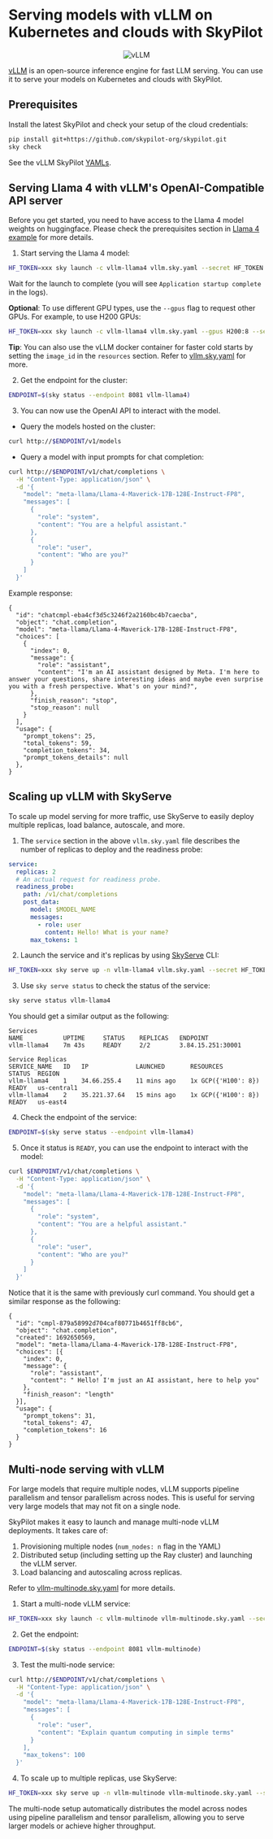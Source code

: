 <!-- $REMOVE -->
# Serving models with vLLM on Kubernetes and clouds with SkyPilot
<!-- $END_REMOVE -->
<!-- $UNCOMMENT# vLLM: Easy, Fast, and Cheap LLM Inference -->

<p align="center">
    <img src="https://i.imgur.com/yxtzPEu.png" alt="vLLM"/>
</p>

[vLLM](https://github.com/vllm-project/vllm) is an open-source inference engine for fast LLM serving. You can use it to serve your models on Kubernetes and clouds with SkyPilot.

## Prerequisites
Install the latest SkyPilot and check your setup of the cloud credentials:
```bash
pip install git+https://github.com/skypilot-org/skypilot.git
sky check
```
See the vLLM SkyPilot [YAMLs](https://github.com/skypilot-org/skypilot/tree/master/llm/vllm).


## Serving Llama 4 with vLLM's OpenAI-Compatible API server

Before you get started, you need to have access to the Llama 4 model weights on huggingface. Please check the prerequisites section in [Llama 4 example](https://github.com/skypilot-org/skypilot/tree/master/llm/llama-4/README.md#prerequisites) for more details.

1. Start serving the Llama 4 model:
```bash
HF_TOKEN=xxx sky launch -c vllm-llama4 vllm.sky.yaml --secret HF_TOKEN
```

Wait for the launch to complete (you will see `Application startup complete` in the logs).

**Optional**: To use different GPU types, use the `--gpus` flag to request other GPUs. For example, to use H200 GPUs:
```bash
HF_TOKEN=xxx sky launch -c vllm-llama4 vllm.sky.yaml --gpus H200:8 --secret HF_TOKEN
```
**Tip**: You can also use the vLLM docker container for faster cold starts by setting the `image_id` in the `resources` section. Refer to [vllm.sky.yaml](https://github.com/skypilot-org/skypilot/tree/master/llm/vllm/vllm.sky.yaml) for more.

2. Get the endpoint for the cluster:
```bash
ENDPOINT=$(sky status --endpoint 8081 vllm-llama4)
```

3. You can now use the OpenAI API to interact with the model.
  - Query the models hosted on the cluster:
```bash
curl http://$ENDPOINT/v1/models
```
  - Query a model with input prompts for chat completion:
  ```bash
  curl http://$ENDPOINT/v1/chat/completions \
    -H "Content-Type: application/json" \
    -d '{
      "model": "meta-llama/Llama-4-Maverick-17B-128E-Instruct-FP8",
      "messages": [
        {
          "role": "system",
          "content": "You are a helpful assistant."
        },
        {
          "role": "user",
          "content": "Who are you?"
        }
      ]
    }'
  ```
  Example response:
  ```console
  {
    "id": "chatcmpl-eba4cf3d5c3246f2a2160bc4b7caecba",
    "object": "chat.completion",
    "model": "meta-llama/Llama-4-Maverick-17B-128E-Instruct-FP8",
    "choices": [
      {
        "index": 0,
        "message": {
          "role": "assistant",
          "content": "I'm an AI assistant designed by Meta. I'm here to answer your questions, share interesting ideas and maybe even surprise you with a fresh perspective. What's on your mind?",
        },
        "finish_reason": "stop",
        "stop_reason": null
      }
    ],
    "usage": {
      "prompt_tokens": 25,
      "total_tokens": 59,
      "completion_tokens": 34,
      "prompt_tokens_details": null
    },
  }
  ```

## Scaling up vLLM with SkyServe
To scale up model serving for more traffic, use SkyServe to easily deploy multiple replicas, load balance, autoscale, and more.

1. The `service` section in the above `vllm.sky.yaml` file describes the number of replicas to deploy and the readiness probe:

```yaml
service:
  replicas: 2
  # An actual request for readiness probe.
  readiness_probe:
    path: /v1/chat/completions
    post_data:
      model: $MODEL_NAME
      messages:
        - role: user
          content: Hello! What is your name?
      max_tokens: 1
```

2. Launch the service and it's replicas by using [SkyServe](https://docs.skypilot.co/en/latest/serving/sky-serve.html) CLI:
```bash
HF_TOKEN=xxx sky serve up -n vllm-llama4 vllm.sky.yaml --secret HF_TOKEN
```

3. Use `sky serve status` to check the status of the service:
```bash
sky serve status vllm-llama4
```

You should get a similar output as the following:

```console
Services
NAME           UPTIME     STATUS    REPLICAS   ENDPOINT
vllm-llama4    7m 43s     READY     2/2        3.84.15.251:30001

Service Replicas
SERVICE_NAME   ID   IP             LAUNCHED       RESOURCES              STATUS  REGION
vllm-llama4    1    34.66.255.4    11 mins ago    1x GCP({'H100': 8})    READY   us-central1
vllm-llama4    2    35.221.37.64   15 mins ago    1x GCP({'H100': 8})    READY   us-east4
```

4. Check the endpoint of the service:
```bash
ENDPOINT=$(sky serve status --endpoint vllm-llama4)
```

5. Once it status is `READY`, you can use the endpoint to interact with the model:

```bash
curl $ENDPOINT/v1/chat/completions \
  -H "Content-Type: application/json" \
  -d '{
    "model": "meta-llama/Llama-4-Maverick-17B-128E-Instruct-FP8",
    "messages": [
      {
        "role": "system",
        "content": "You are a helpful assistant."
      },
      {
        "role": "user",
        "content": "Who are you?"
      }
    ]
  }'
```

Notice that it is the same with previously curl command. You should get a similar response as the following:

```console
{
  "id": "cmpl-879a58992d704caf80771b4651ff8cb6",
  "object": "chat.completion",
  "created": 1692650569,
  "model": "meta-llama/Llama-4-Maverick-17B-128E-Instruct-FP8",
  "choices": [{
    "index": 0,
    "message": {
      "role": "assistant",
      "content": " Hello! I'm just an AI assistant, here to help you"
    },
    "finish_reason": "length"
  }],
  "usage": {
    "prompt_tokens": 31,
    "total_tokens": 47,
    "completion_tokens": 16
  }
}
```

## Multi-node serving with vLLM

For large models that require multiple nodes, vLLM supports pipeline parallelism and tensor parallelism across nodes. This is useful for serving very large models that may not fit on a single node.

SkyPilot makes it easy to launch and manage multi-node vLLM deployments. It takes care of:

1. Provisioning multiple nodes (``num_nodes: n`` flag in the YAML)
2. Distributed setup (including setting up the Ray cluster) and launching the vLLM server.
3. Load balancing and autoscaling across replicas.

Refer to [vllm-multinode.sky.yaml](https://github.com/skypilot-org/skypilot/tree/master/llm/vllm/vllm-multinode.sky.yaml) for more details.

1. Start a multi-node vLLM service:
```bash
HF_TOKEN=xxx sky launch -c vllm-multinode vllm-multinode.sky.yaml --secret HF_TOKEN
```

2. Get the endpoint:
```bash
ENDPOINT=$(sky status --endpoint 8081 vllm-multinode)
```

3. Test the multi-node service:
```bash
curl http://$ENDPOINT/v1/chat/completions \
  -H "Content-Type: application/json" \
  -d '{
    "model": "meta-llama/Llama-4-Maverick-17B-128E-Instruct-FP8",
    "messages": [
      {
        "role": "user",
        "content": "Explain quantum computing in simple terms"
      }
    ],
    "max_tokens": 100
  }'
```

4. To scale up to multiple replicas, use SkyServe:
```bash
HF_TOKEN=xxx sky serve up -n vllm-multinode vllm-multinode.sky.yaml --secret HF_TOKEN
```

The multi-node setup automatically distributes the model across nodes using pipeline parallelism and tensor parallelism, allowing you to serve larger models or achieve higher throughput.
